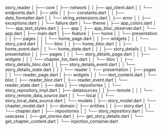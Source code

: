 story_reader
│
├── core
│   ├── network
│   │   ├── api_client.dart
│   │   └── endpoints.dart
│   ├── utils
│   │   ├── constants.dart
│   │   ├── date_formatter.dart
│   │   └── string_extensions.dart
│   ├── error
│   │   ├── exceptions.dart
│   │   └── failure.dart
│   └── theme
│       ├── app_colors.dart
│       └── app_text_styles.dart
│
├── app
│   ├── app_bloc_observer.dart
│   └── app.dart
│
├── main.dart
│
├── feature
│   ├── home
│   │   └── presentation
│   │       ├── pages
│   │       │   └── home_page.dart
│   │       ├── widgets
│   │       │   └── story_card.dart
│   │       └── bloc
│   │           ├── home_bloc.dart
│   │           ├── home_event.dart
│   │           └── home_state.dart
│   │
│   ├── story_details
│   │   └── presentation
│   │       ├── pages
│   │       │   └── story_details_page.dart
│   │       ├── widgets
│   │       │   └── chapter_list_item.dart
│   │       └── bloc
│   │           ├── story_details_bloc.dart
│   │           ├── story_details_event.dart
│   │           └── story_details_state.dart
│   │
│   └── reader
│       └── presentation
│           ├── pages
│           │   └── reader_page.dart
│           ├── widgets
│           │   └── text_content.dart
│           └── bloc
│               ├── reader_bloc.dart
│               ├── reader_event.dart
│               └── reader_state.dart
│
├── data
│   ├── repositories
│   │   └── story_repository_impl.dart
│   ├── datasources
│   │   ├── remote
│   │   │   └── story_remote_data_source.dart
│   │   └── local
│   │       └── story_local_data_source.dart
│   └── models
│       ├── story_model.dart
│       └── chapter_model.dart
│
├── domain
│   ├── entities
│   │   ├── story.dart
│   │   └── chapter.dart
│   ├── repositories
│   │   └── story_repository.dart
│   └── usecases
│       ├── get_stories.dart
│       ├── get_story_details.dart
│       └── get_chapter_content.dart
│
└── injection_container.dart